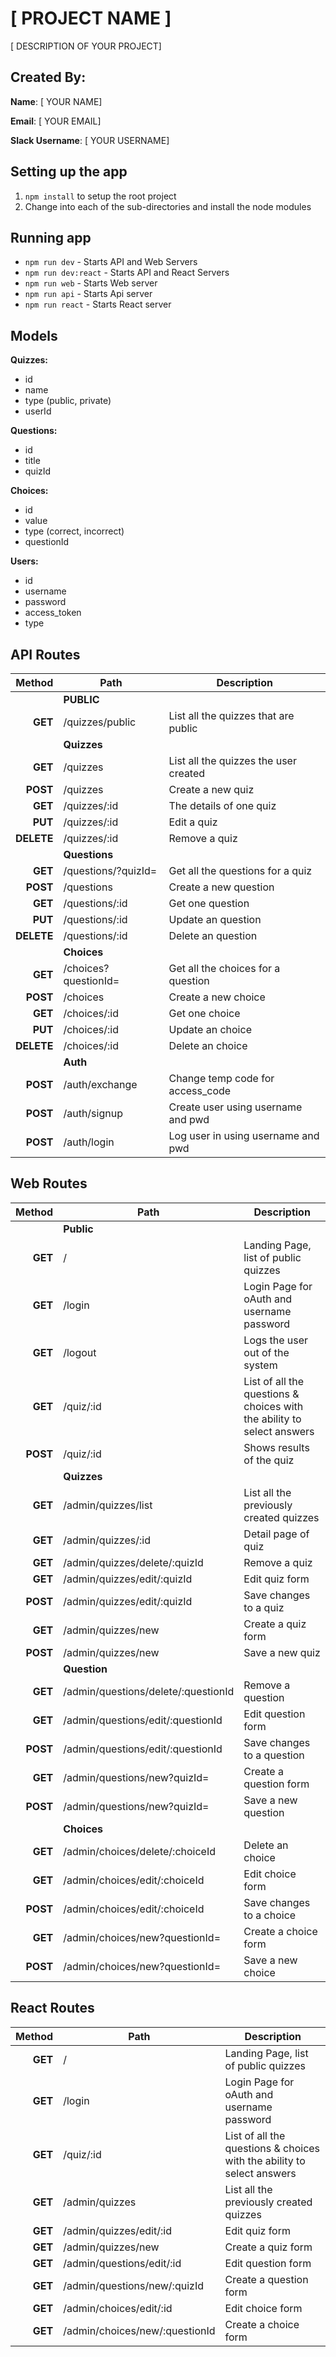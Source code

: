 # [ PROJECT NAME ]

[ DESCRIPTION OF YOUR PROJECT]

## Created By:

**Name**: [ YOUR NAME]

**Email**: [ YOUR EMAIL]

**Slack Username**: [ YOUR USERNAME]

## Setting up the app

1. `npm install` to setup the root project
1. Change into each of the sub-directories and install the node modules

## Running app

- `npm run dev` - Starts API and Web Servers
- `npm run dev:react` - Starts API and React Servers
- `npm run web` - Starts Web server
- `npm run api` - Starts Api server
- `npm run react` - Starts React server

## Models

**Quizzes:**
- id
- name
- type (public, private)
- userId

**Questions:**
- id
- title
- quizId

**Choices:**
- id
- value
- type (correct, incorrect)
- questionId

**Users:**
- id
- username
- password
- access_token
- type

## API Routes

|     Method | Path                       | Description                           |
| ---------: | -------------------------- | ------------------------------------- |
|            | **PUBLIC**                 |                                       |
|    **GET** | /quizzes/public            | List all the quizzes that are public  |
|            | **Quizzes**                |                                       |
|    **GET** | /quizzes                   | List all the quizzes the user created |
|   **POST** | /quizzes                   | Create a new quiz                     |
|    **GET** | /quizzes/:id               | The details of one quiz               |
|    **PUT** | /quizzes/:id               | Edit a quiz                           |
| **DELETE** | /quizzes/:id               | Remove a quiz                         |
|            | **Questions**              |                                       |
|    **GET** | /questions/?quizId=        | Get all the questions for a quiz      |
|   **POST** | /questions                 | Create a new question                 |
|    **GET** | /questions/:id             | Get one question                      |
|    **PUT** | /questions/:id             | Update an question                    |
| **DELETE** | /questions/:id             | Delete an question                    |
|            | **Choices**                |                                       |
|    **GET** | /choices?questionId=       | Get all the choices for a question    |
|   **POST** | /choices                   | Create a new choice                   |
|    **GET** | /choices/:id               | Get one choice                        |
|    **PUT** | /choices/:id               | Update an choice                      |
| **DELETE** | /choices/:id               | Delete an choice                      |
|            | **Auth**                   |                                       |
|   **POST** | /auth/exchange             | Change temp code for access_code      |
|   **POST** | /auth/signup               | Create user using username and pwd    |
|   **POST** | /auth/login                | Log user in using username and pwd    |


## Web Routes

|   Method | Path                            | Description                                                            |
| -------: | ------------------------------- | ---------------------------------------------------------------------- |
|          | **Public**                      |                                                                        |
|  **GET** | /                               | Landing Page, list of public quizzes                                   |
|  **GET** | /login                          | Login Page for oAuth and username password                             |
|  **GET** | /logout                         | Logs the user out of the system                                        |
|  **GET** | /quiz/:id                       | List of all the questions & choices with the ability to select answers |
| **POST** | /quiz/:id                       | Shows results of the quiz                                              |
|          | **Quizzes**                     |                                                                        |
|  **GET** | /admin/quizzes/list             | List all the previously created quizzes                                |
|  **GET** | /admin/quizzes/:id              | Detail page of quiz                                                    |
|  **GET** | /admin/quizzes/delete/:quizId   | Remove a quiz                                                          |
|  **GET** | /admin/quizzes/edit/:quizId     | Edit quiz form                                                         |
| **POST** | /admin/quizzes/edit/:quizId     | Save changes to a quiz                                                 |
|  **GET** | /admin/quizzes/new              | Create a quiz form                                                     |
| **POST** | /admin/quizzes/new              | Save a new quiz                                                        |
|          | **Question**                    |                                                                        |
|  **GET** | /admin/questions/delete/:questionId | Remove a question                                                  |
|  **GET** | /admin/questions/edit/:questionId   | Edit question form                                                 |
| **POST** | /admin/questions/edit/:questionId   | Save changes to a question                                         |
|  **GET** | /admin/questions/new?quizId=    | Create a question form                                                 |
| **POST** | /admin/questions/new?quizId=    | Save a new question                                                    |
|          | **Choices**                     |                                                                        |
|  **GET** | /admin/choices/delete/:choiceId | Delete an choice                                                       |
|  **GET** | /admin/choices/edit/:choiceId   | Edit choice form                                                       |
| **POST** | /admin/choices/edit/:choiceId   | Save changes to a choice                                               |
|  **GET** | /admin/choices/new?questionId=  | Create a choice form                                                   |
| **POST** | /admin/choices/new?questionId=  | Save a new choice                                                      |

## React Routes

|  Method | Path                           | Description                                                            |
| ------: | ------------------------------ | ---------------------------------------------------------------------- |
| **GET** | /                              | Landing Page, list of public quizzes                                   |
| **GET** | /login                         | Login Page for oAuth and username password                             |
| **GET** | /quiz/:id                      | List of all the questions & choices with the ability to select answers |
| **GET** | /admin/quizzes                 | List all the previously created quizzes                                |
| **GET** | /admin/quizzes/edit/:id        | Edit quiz form                                                         |
| **GET** | /admin/quizzes/new             | Create a quiz form                                                     |
| **GET** | /admin/questions/edit/:id      | Edit question form                                                     |
| **GET** | /admin/questions/new/:quizId   | Create a question form                                                 |
| **GET** | /admin/choices/edit/:id        | Edit choice form                                                       |
| **GET** | /admin/choices/new/:questionId | Create a choice form                                                   |
